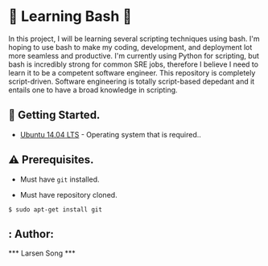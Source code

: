 # :shell: Learning Bash :shell:

In this project, I will be learning several scripting techniques using bash.
I'm hoping to use bash to make my coding, development, and deployment lot more seamless and productive. I'm currently using Python for scripting, but bash is incredibly strong for common SRE jobs, therefore I believe I need to learn it to be a competent software engineer. This repository is completely script-driven.
Software engineering is totally script-based depedant and it entails one to have a broad knowledge in scripting.


## :running: Getting Started.

* [Ubuntu 14.04 LTS](http://releases.ubuntu.com/14.04/) - Operating system that is required..

## :warning: Prerequisites.

* Must have `git` installed.

* Must have repository cloned.

```
$ sudo apt-get install git
```

## : Author: 
 
 *** Larsen Song ***
